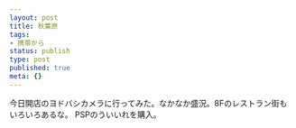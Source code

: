 ```yaml
---
layout: post
title: 秋葉原
tags:
- 携帯から
status: publish
type: post
published: true
meta: {}
---
```

<div class="caption">今日開店のヨドバシカメラに行ってみた。なかなか盛況。8Fのレストラン街もいろいろあるな。
PSPのういいれを購入。
</div>
<div class="photo"></div>
